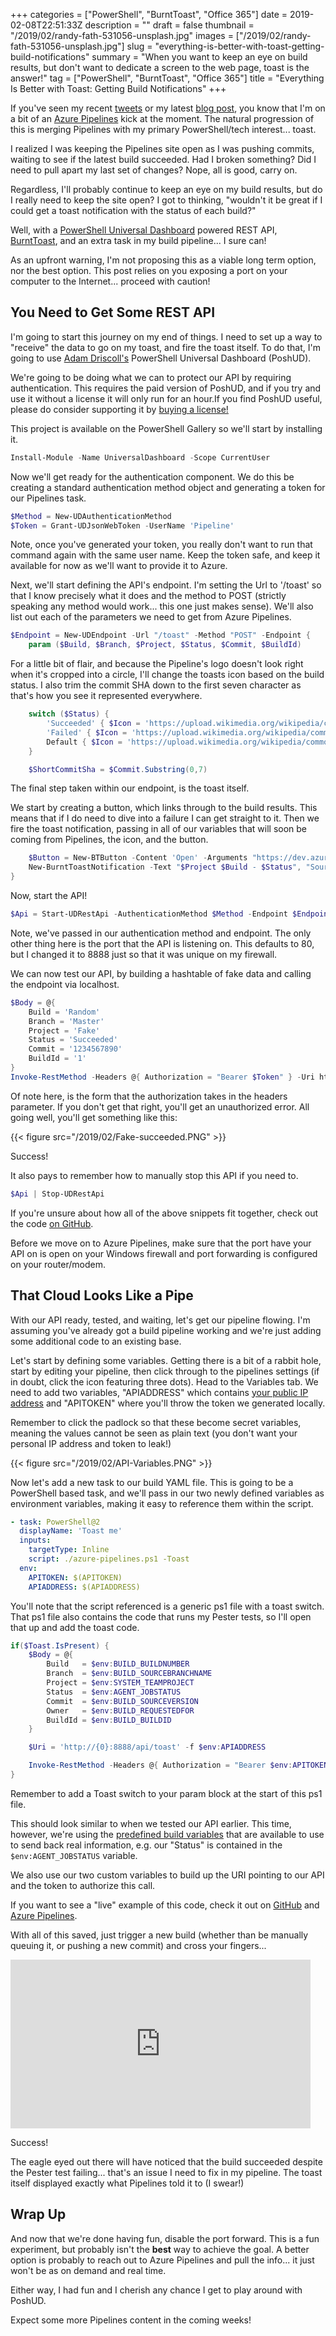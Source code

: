 +++
categories = ["PowerShell", "BurntToast", "Office 365"]
date = 2019-02-08T22:51:33Z
description = ""
draft = false
thumbnail = "/2019/02/randy-fath-531056-unsplash.jpg"
images = ["/2019/02/randy-fath-531056-unsplash.jpg"]
slug = "everything-is-better-with-toast-getting-build-notifications"
summary = "When you want to keep an eye on build results, but don't want to dedicate a screen to the web page, toast is the answer!"
tag = ["PowerShell", "BurntToast", "Office 365"]
title = "Everything Is Better with Toast: Getting Build Notifications"
+++


If you've seen my recent [tweets](https://twitter.com/WindosNZ) or my latest [blog post](https://king.geek.nz/2019/02/07/how-i-failed-my-way-to-success-with-azure-pipelines/), you know that I'm on a bit of an [Azure Pipelines](https://azure.microsoft.com/en-us/services/devops/pipelines/) kick at the moment. The natural progression of this is merging Pipelines with my primary PowerShell/tech interest... toast.

I realized I was keeping the Pipelines site open as I was pushing commits, waiting to see if the latest build succeeded. Had I broken something? Did I need to pull apart my last set of changes? Nope, all is good, carry on.

Regardless, I'll probably continue to keep an eye on my build results, but do I really need to keep the site open? I got to thinking, "wouldn't it be great if I could get a toast notification with the status of each build?"

Well, with a [PowerShell Universal Dashboard](https://universaldashboard.io/) powered REST API, [BurntToast](https://powershellgallery.com/packages/BurntToast), and an extra task in my build pipeline... I sure can!

As an upfront warning, I'm not proposing this as a viable long term option, nor the best option. This post relies on you exposing a port on your computer to the Internet... proceed with caution!

## **You Need to Get Some REST API**

I'm going to start this journey on my end of things. I need to set up a way to "receive" the data to go on my toast, and fire the toast itself. To do that, I'm going to use [Adam Driscoll's](https://twitter.com/adamdriscoll) PowerShell Universal Dashboard (PoshUD).

We're going to be doing what we can to protect our API by requiring authentication. This requires the paid version of PoshUD, and if you try and use it without a license it will only run for an hour.If you find PoshUD useful, please do consider supporting it by [buying a license!](https://ironmansoftware.com/product/powershell-universal-dashboard/)

This project is available on the PowerShell Gallery so we'll start by installing it.

```powershell
Install-Module -Name UniversalDashboard -Scope CurrentUser

```

Now we'll get ready for the authentication component. We do this be creating a standard authentication method object and generating a token for our Pipelines task.

```powershell
$Method = New-UDAuthenticationMethod
$Token = Grant-UDJsonWebToken -UserName 'Pipeline'

```

Note, once you've generated your token, you really don't want to run that command again with the same user name. Keep the token safe, and keep it available for now as we'll want to provide it to Azure.

Next, we'll start defining the API's endpoint. I'm setting the Url to '/toast' so that I know precisely what it does and the method to POST (strictly speaking any method would work... this one just makes sense). We'll also list out each of the parameters we need to get from Azure Pipelines.

```powershell
$Endpoint = New-UDEndpoint -Url "/toast" -Method "POST" -Endpoint {
    param ($Build, $Branch, $Project, $Status, $Commit, $BuildId)

```

For a little bit of flair, and because the Pipeline's logo doesn't look right when it's cropped into a circle, I'll change the toasts icon based on the build status. I also trim the commit SHA down to the first seven character as that's how you see it represented everywhere.

```powershell
    switch ($Status) {
        'Succeeded' { $Icon = 'https://upload.wikimedia.org/wikipedia/commons/thumb/7/73/Flat_tick_icon.svg/480px-Flat_tick_icon.svg.png' }
        'Failed' { $Icon = 'https://upload.wikimedia.org/wikipedia/commons/thumb/8/8f/Flat_cross_icon.svg/480px-Flat_cross_icon.svg.png' }
        Default { $Icon = 'https://upload.wikimedia.org/wikipedia/commons/thumb/d/d9/Icon-round-Question_mark.svg/480px-Icon-round-Question_mark.svg.png' }
    }

    $ShortCommitSha = $Commit.Substring(0,7)

```

The final step taken within our endpoint, is the toast itself.

We start by creating a button, which links through to the build results. This means that if I do need to dive into a failure I can get straight to it. Then we fire the toast notification, passing in all of our variables that will soon be coming from Pipelines, the icon, and the button.

```powershell
    $Button = New-BTButton -Content 'Open' -Arguments "https://dev.azure.com/windosnz/$Project/_build/results?buildId=$BuildId"
    New-BurntToastNotification -Text "$Project $Build - $Status", "Source: $ShortCommitSha", "Branch: $Branch"  -AppLogo $Icon -Button $Button
}

```

Now, start the API!

```powershell
$Api = Start-UDRestApi -AuthenticationMethod $Method -Endpoint $Endpoint -Port 8888

```

Note, we've passed in our authentication method and endpoint. The only other thing here is the port that the API is listening on. This defaults to 80, but I changed it to 8888 just so that it was unique on my firewall.

We can now test our API, by building a hashtable of fake data and calling the endpoint via localhost.

```powershell
$Body = @{
    Build = 'Random'
    Branch = 'Master'
    Project = 'Fake'
    Status = 'Succeeded'
    Commit = '1234567890'
    BuildId = '1'
}
Invoke-RestMethod -Headers @{ Authorization = "Bearer $Token" } -Uri http://localhost:8888/api/toast -Method POST -Body $Body

```

Of note here, is the form that the authorization takes in the headers parameter. If you don't get that right, you'll get an unauthorized error. All going well, you'll get something like this:

{{< figure src="/2019/02/Fake-succeeded.PNG" >}}

Success!

It also pays to remember how to manually stop this API if you need to.

```powershell
$Api | Stop-UDRestApi

```

If you're unsure about how all of the above snippets fit together, check out the code [on GitHub](https://github.com/Windos/powershell-depot/blob/master/UniversalDashboard/ToastApi.ps1).

Before we move on to Azure Pipelines, make sure that the port have your API on is open on your Windows firewall and port forwarding is configured on your router/modem.

## **That Cloud Looks Like a Pipe**

With our API ready, tested, and waiting, let's get our pipeline flowing. I'm assuming you've already got a build pipeline working and we're just adding some additional code to an existing base.

Let's start by defining some variables. Getting there is a bit of a rabbit hole, start by editing your pipeline, then click through to the pipelines settings (if in doubt, click the icon featuring three dots). Head to the Variables tab. We need to add two variables, "APIADDRESS" which contains [your public IP address](https://www.google.com/search?q=what%27s+my+ip) and "APITOKEN" where you'll throw the token we generated locally.

Remember to click the padlock so that these become secret variables, meaning the values cannot be seen as plain text (you don't want your personal IP address and token to leak!)

{{< figure src="/2019/02/API-Variables.PNG" >}}

Now let's add a new task to our build YAML file. This is going to be a PowerShell based task, and we'll pass in our two newly defined variables as environment variables, making it easy to reference them within the script.

```yaml
- task: PowerShell@2
  displayName: 'Toast me'
  inputs:
    targetType: Inline
    script: ./azure-pipelines.ps1 -Toast
  env:
    APITOKEN: $(APITOKEN)
    APIADDRESS: $(APIADDRESS)

```

You'll note that the script referenced is a generic ps1 file with a toast switch. That ps1 file also contains the code that runs my Pester tests, so I'll open that up and add the toast code.

```powershell
if($Toast.IsPresent) {
    $Body = @{
        Build   = $env:BUILD_BUILDNUMBER
        Branch  = $env:BUILD_SOURCEBRANCHNAME
        Project = $env:SYSTEM_TEAMPROJECT
        Status  = $env:AGENT_JOBSTATUS
        Commit  = $env:BUILD_SOURCEVERSION
        Owner   = $env:BUILD_REQUESTEDFOR
        BuildId = $env:BUILD_BUILDID
    }

    $Uri = 'http://{0}:8888/api/toast' -f $env:APIADDRESS

    Invoke-RestMethod -Headers @{ Authorization = "Bearer $env:APITOKEN" } -Uri $Uri -Method 'POST' -Body $Body
}

```

Remember to add a Toast switch to your param block at the start of this ps1 file.

This should look similar to when we tested our API earlier. This time, however, we're using the [predefined build variables](https://docs.microsoft.com/en-us/azure/devops/pipelines/build/variables?view=azure-devops) that are available to use to send back real information, e.g. our "Status" is contained in the `$env:AGENT_JOBSTATUS` variable.

We also use our two custom variables to build up the URI pointing to our API and the token to authorize this call.

If you want to see a "live" example of this code, check it out on [GitHub](https://github.com/Windos/CrashTest) and [Azure Pipelines](https://dev.azure.com/windosnz/CrashTest/_build).

With all of this saved, just trigger a new build (whether than be manually queuing it, or pushing a new commit) and cross your fingers...

<iframe width="480" height="270" src="https://www.youtube.com/embed/4I8F0GqjTIg?feature=oembed" frameborder="0" allow="accelerometer; autoplay; encrypted-media; gyroscope; picture-in-picture" allowfullscreen></iframe>

Success!

The eagle eyed out there will have noticed that the build succeeded despite the Pester test failing... that's an issue I need to fix in my pipeline. The toast itself displayed exactly what Pipelines told it to (I swear!)

## **Wrap Up**

And now that we're done having fun, disable the port forward. This is a fun experiment, but probably isn't the **best** way to achieve the goal. A better option is probably to reach out to Azure Pipelines and pull the info... it just won't be as on demand and real time.

Either way, I had fun and I cherish any chance I get to play around with PoshUD.

Expect some more Pipelines content in the coming weeks!


